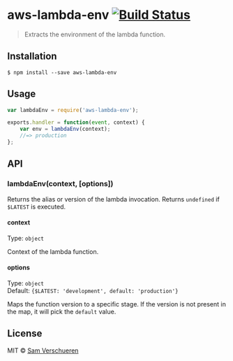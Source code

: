 # aws-lambda-env [![Build Status](https://travis-ci.org/SamVerschueren/aws-lambda-env.svg?branch=master)](https://travis-ci.org/SamVerschueren/aws-lambda-env)

> Extracts the environment of the lambda function.


## Installation

```
$ npm install --save aws-lambda-env
```


## Usage

```js
var lambdaEnv = require('aws-lambda-env');

exports.handler = function(event, context) {
	var env = lambdaEnv(context);
	//=> production
};
```


## API

### lambdaEnv(context, [options])

Returns the alias or version of the lambda invocation. Returns `undefined` if `$LATEST` is executed.

#### context

Type: `object`

Context of the lambda function.

#### options

Type: `object`  
Default: `{$LATEST: 'development', default: 'production'}`

Maps the function version to a specific stage. If the version is not present in the map, it will pick the `default` value.


## License

MIT © [Sam Verschueren](https://github.com/SamVerschueren)
